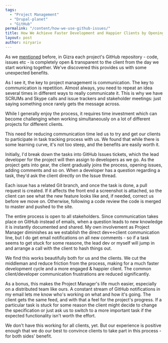 ```yaml
---
tags:
  - "Project Management"
  - "Drupal-planet"
  - "GitHub"
permalink: "/content/how-we-use-github-issues/"
title: How We Achieve Faster Development and Happier Clients by Opening Our GitHub Issues
layout: post
author: niryariv
---
```



As we [mentioned](/content/the-gizra-way/) before, in Gizra each project's GitHub repository - code, issues etc - is completely open & transparent to the client from the day we start working together. We've discovered this provides us with some unexpected benefits.

<!-- more -->

As I see it, the key to project management is communication. The key to communication is repetition. Almost always, you need to repeat an idea several times in different ways to really communicate it. This is why we have SCRUMs and Skype calls and issue trackers and stakeholder meetings: just saying something once rarely gets the message across.

While I generally enjoy the process, it requires time investment which can become challenging when working simultaneously on a lot of different projects for different clients.

This need for reducing communication time led us to try and get our clients to participate in task tracking process with us. We found that while there is some learning curve, it's not too steep, and the benefits are easily worth it.

Initially, I'd break down the tasks into GitHub Issues tickets, which the lead developer for the project will then assign to developers as we go. As the project gets into gear, the client gradually joins the process, opening issues, adding comments and so on. When a developer has a question regarding a task, they'd ask the client directly on the Issue thread.

Each issue has a related Git branch, and once the task is done, a pull request is created. If it affects the front end a screenshot is attached, so the client can see what the new feature looks like and, if needed, correct us before we move on. Otherwise, following a code review the code is merged to master and pushed to the site.

The entire process is open to all stakeholders. Since communication takes place on GitHub instead of emails, when a question leads to new knowledge it is instantly documented and shared. My own involvement as Project Manager diminishes as we establish the direct dev<->client communication line, but I do get email notifications on all new comments - so if a task seems to get stuck for some reasone, the lead dev or myself will jump in and arrange a call with the client to hash things out.

We find this works beautifully both for us and the clients. We cut the middleman and reduce friction from the process, making for a much faster development cycle and a more engaged & happier client. The common client/developer communication frustrations are reduced significantly.

As a bonus, this makes the Project Manager's life much easier, especially on a distributed team like ours. A constant stream of GitHub notifications in my email lets me know who's working on what and how it's going. The client gets the same feed, and with that a feel for the project's progress. If a particular task is stuck for some reason the client might decide to change the specification or just ask us to switch to a more important task if the expected functionality isn't worth the effort.

We don't have this working for all clients, yet. But our experience is positive enough that we do our best to convince clients to take part in this process - for both sides' benefit.

